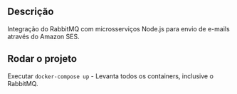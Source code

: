 ## Descrição

Integração do RabbitMQ com microsserviços Node.js para envio de e-mails através do Amazon SES.

## Rodar o projeto

Executar ```docker-compose up``` - Levanta todos os containers, inclusive o RabbitMQ.
